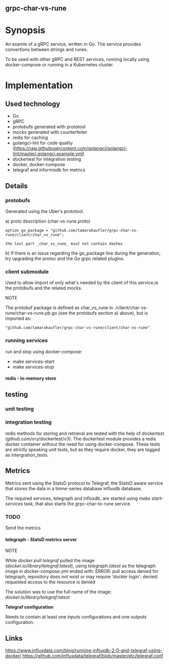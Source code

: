 ## grpc-char-vs-rune

# Synopsis

An examle of a gRPC service, written in Go.
The service provides convertions between strings and runes.

To be used with other gRPC and REST services, running locally using docker-compose
or running in a Kubernetes cluster.

# Implementation

## Used technology

- Go
- gRPC
- protobufs generated with prototool
- mocks generated with counterfeiter
- redis for caching
- golangci-lint for code quality (https://raw.githubusercontent.com/golangci/golangci-lint/master/.golangci.example.yml)
- dockertest for integration testing
- docker, docker-compose
- telegraf and informixdb for metrics

## Details

### protobufs

Generated using the Uber's prototool.

a) proto description (char-vs-rune.proto)

    option go_package = "github.com/tamarakaufler/grpc-char-vs-rune/client/char_vs_rune";

    the last part _char_vs_rune_ msut not contain dashes

b) If there is an issue regarding the go_package line during the generation, try upgrading the protoc and the Go grpc related plugins.

### client submodule

Used to allow import of only what's needed by the client of this service,ie the protobufs and the related mocks.

NOTE

The protobuf package is defined as char_vs_rune in ./client/char-vs-rune/char-vs-rune.pb.go (see the protobufs section a) above),
but is imported as:

    "github.com/tamarakaufler/grpc-char-vs-rune/client/char-vs-rune"

### running services

run and stop using docker-compose:
  - make services-start
  - make services-stop


#### redis - in-memory store

## testing

### unit testing

### integration testing

redis methods for storing and retrieval are tested with the help of dockertest (github.com/ory/dockertest/v3). The dockertest module provides a redis docker container without the need for using docker-compose. These tests are strictly speaking unit tests, but as they require docker, they are tagged as intergration_tests.

###

## Metrics

Metrics sent using the StatsD protocol to Telegraf, the StatsD aware service that stores the data in a timne-series database influxdb database.

The required services, telegraph and influxdb, are started using _make start-services_ task, that also starts the grpc-char-to-rune service.

### TODO

Send the metrics

#### telegraph - StatsD metrics server

NOTE

While _docker pull telegraf_ pulled the image (_docker.io/library/telegraf:latest_), using _telegraph.latest_ as the telegraph image in docker-compose.yml ended with:
    ERROR: pull access denied for telegraph, repository does not exist or may require 'docker login': denied: requested access to the resource is denied

The solution was to use the full name of the image:
    _docker.io/library/telegraf:latest_

**Telegraf configuration**

Needs to contain at least one _inputs_ configurations and one _outputs_ configuration.


## Links

https://www.influxdata.com/blog/running-influxdb-2-0-and-telegraf-using-docker/
https://github.com/influxdata/telegraf/blob/master/etc/telegraf.conf